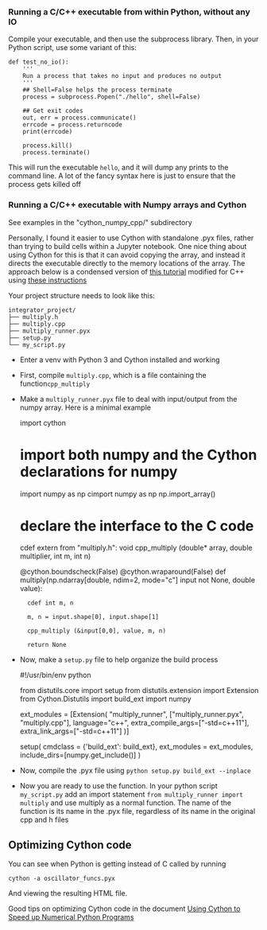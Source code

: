 


### Running a C/C++ executable from within Python, without any IO

Compile your executable, and then use the subprocess library. Then, in your Python script, use some variant of this:

	def test_no_io():
		'''
		Run a process that takes no input and produces no output
		'''
		## Shell=False helps the process terminate
		process = subprocess.Popen("./hello", shell=False)
		
		## Get exit codes
		out, err = process.communicate()
		errcode = process.returncode
		print(errcode)

		process.kill() 
		process.terminate()

This will run the executable `hello`, and it will dump any prints to the command line. A lot of the fancy syntax here is just to ensure that the process gets killed off


### Running a C/C++ executable with Numpy arrays and Cython

See examples in the "cython_numpy_cpp/"  subdirectory

Personally, I found it easier to use Cython with standalone .pyx files, rather than trying to build cells within a Jupyter notebook. One nice thing about using Cython for this is that it can avoid copying the array, and instead it directs the executable directly to the memory locations of the array.
The approach below is a condensed version of [this tutorial](https://github.com/cython/cython/wiki/tutorials-NumpyPointerToC) modified for C++ using [these instructions](https://stackoverflow.com/questions/45133276/passing-c-vector-to-numpy-through-cython-without-copying-and-taking-care-of-me)

Your project structure needs to look like this:

	integrator_project/
	├── multiply.h
	├── multiply.cpp
	├── multiply_runner.pyx
	├── setup.py
	└── my_script.py

+ Enter a venv with Python 3 and Cython installed and working
+ First, compile `multiply.cpp`, which is a file containing the function`cpp_multiply`
+ Make a `multiply_runner.pyx` file to deal with input/output from the numpy array. Here is a minimal example

	import cython

	# import both numpy and the Cython declarations for numpy
	import numpy as np
	cimport numpy as np
	np.import_array()

	# declare the interface to the C code
	cdef extern from "multiply.h":
	    void cpp_multiply (double* array, double multiplier, int m, int n)

	@cython.boundscheck(False)
	@cython.wraparound(False)
	def multiply(np.ndarray[double, ndim=2, mode="c"] input not None, double value):
	    
	    cdef int m, n
	    
	    m, n = input.shape[0], input.shape[1]
	    
	    cpp_multiply (&input[0,0], value, m, n)

	    return None

+ Now, make a `setup.py` file to help organize the build process

	#!/usr/bin/env python

	from distutils.core import setup
	from distutils.extension import Extension
	from Cython.Distutils import build_ext
	import numpy

	ext_modules = [Extension(
		"multiply_runner",
		["multiply_runner.pyx", "multiply.cpp"],
		language="c++",
		extra_compile_args=["-std=c++11"],
	    extra_link_args=["-std=c++11"]
		)]

	setup(
	    cmdclass = {'build_ext': build_ext},
	    ext_modules = ext_modules,
	    include_dirs=[numpy.get_include()]
	)


+ Now, compile the .pyx file using `python setup.py build_ext --inplace`
+ Now you are ready to use the function. In your python script `my_script.py` add an import statement `from multiply_runner import multiply` and use multiply as a normal function. The name of the function is its name in the .pyx file, regardless of its name in the original cpp and h files


## Optimizing Cython code

You can see when Python is getting instead of C called by running

	cython -a oscillator_funcs.pyx

And viewing the resulting HTML file.

Good tips on optimizing Cython code in the document [Using Cython to Speed up Numerical Python Programs](https://www.simula.no/file/simulasc578pdf/download)

